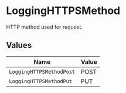 # LoggingHTTPSMethod

HTTP method used for request.


## Values

| Name                     | Value                    |
| ------------------------ | ------------------------ |
| `LoggingHTTPSMethodPost` | POST                     |
| `LoggingHTTPSMethodPut`  | PUT                      |